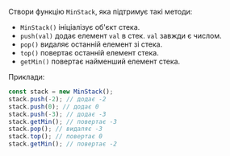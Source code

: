 Створи функцію `MinStack`, яка підтримує такі методи:

- `MinStack()` ініціалізує об'єкт стека.
- `push(val)` додає елемент `val` в стек. `val` завжди є числом.
- `pop()` видаляє останній елемент зі стека.
- `top()` повертає останній елемент стека.
- `getMin()` повертає найменший елемент стека.

Приклади:

```javascript
const stack = new MinStack();
stack.push(-2); // додає -2
stack.push(0); // додає 0
stack.push(-3); // додає -3
stack.getMin(); // повертає -3
stack.pop(); // видаляє -3
stack.top(); // повертає 0
stack.getMin(); // повертає -2
```
